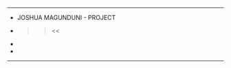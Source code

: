 ***************************************
* JOSHUA MAGUNDUNI - PROJECT
*  >> <<
* 
*
**************************************